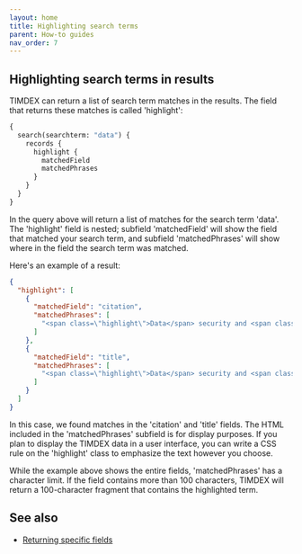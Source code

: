 ```yaml
---
layout: home
title: Highlighting search terms
parent: How-to guides
nav_order: 7
---
```


## Highlighting search terms in results

TIMDEX can return a list of search term matches in the results. The field that returns these matches is called
'highlight':

```graphql
{
  search(searchterm: "data") {
    records {
      highlight {
        matchedField
        matchedPhrases
      }
    }
  }
}
```

In the query above will return a list of matches for the search term 'data'. The 'highlight' field is nested; subfield
'matchedField' will show the field that matched your search term, and subfield 'matchedPhrases' will show where in the
field the search term was matched.

Here's an example of a result:

```json
{
  "highlight": [
    {
      "matchedField": "citation",
      "matchedPhrases": [
        "<span class=\"highlight\">Data</span> security and <span class=\"highlight\">data</span> processing. 1975."
      ]
    },
    {
      "matchedField": "title",
      "matchedPhrases": [
        "<span class=\"highlight\">Data</span> security and <span class=\"highlight\">data</span> processing"
      ]
    }
  ]
}
```

In this case, we found matches in the 'citation' and 'title' fields. The HTML included in the 'matchedPhrases' subfield
is for display purposes. If you plan to display the TIMDEX data in a user interface, you can write a CSS rule on the
'highlight' class to emphasize the text however you choose.

While the example above shows the entire fields, 'matchedPhrases' has a character limit. If the field contains more
than 100 characters, TIMDEX will return a 100-character fragment that contains the highlighted term.

## See also

- [Returning specific fields](returning_fields)
